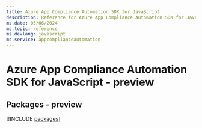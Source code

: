 ```yaml
---
title: Azure App Compliance Automation SDK for JavaScript
description: Reference for Azure App Compliance Automation SDK for JavaScript
ms.date: 05/06/2024
ms.topic: reference
ms.devlang: javascript
ms.service: appcomplianceautomation
---
```

# Azure App Compliance Automation SDK for JavaScript - preview
## Packages - preview
[!INCLUDE [packages](app-compliance-automation-index.md)]